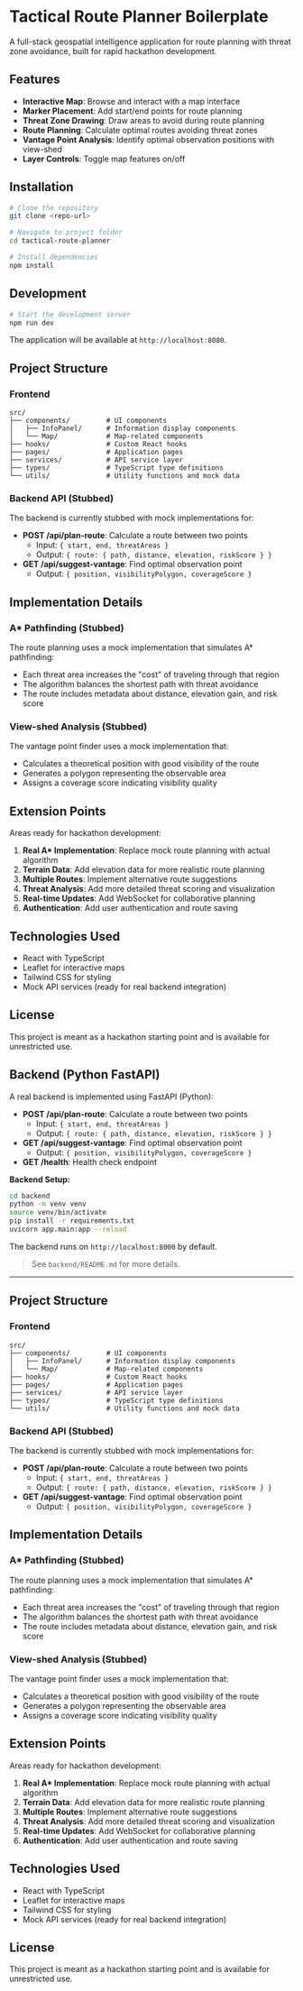 # Tactical Route Planner Boilerplate

A full-stack geospatial intelligence application for route planning with threat zone avoidance, built for rapid hackathon development.

## Features

- **Interactive Map**: Browse and interact with a map interface
- **Marker Placement**: Add start/end points for route planning
- **Threat Zone Drawing**: Draw areas to avoid during route planning
- **Route Planning**: Calculate optimal routes avoiding threat zones
- **Vantage Point Analysis**: Identify optimal observation positions with view-shed
- **Layer Controls**: Toggle map features on/off

## Installation

```bash
# Clone the repository
git clone <repo-url>

# Navigate to project folder
cd tactical-route-planner

# Install dependencies
npm install
```

## Development

```bash
# Start the development server
npm run dev
```

The application will be available at `http://localhost:8080`.

## Project Structure

### Frontend

```
src/
├── components/         # UI components
│   ├── InfoPanel/      # Information display components
│   └── Map/            # Map-related components
├── hooks/              # Custom React hooks
├── pages/              # Application pages
├── services/           # API service layer
├── types/              # TypeScript type definitions
└── utils/              # Utility functions and mock data
```

### Backend API (Stubbed)

The backend is currently stubbed with mock implementations for:

- **POST /api/plan-route**: Calculate a route between two points
  - Input: `{ start, end, threatAreas }`
  - Output: `{ route: { path, distance, elevation, riskScore } }`
- **GET /api/suggest-vantage**: Find optimal observation point
  - Output: `{ position, visibilityPolygon, coverageScore }`

## Implementation Details

### A\* Pathfinding (Stubbed)

The route planning uses a mock implementation that simulates A\* pathfinding:

- Each threat area increases the "cost" of traveling through that region
- The algorithm balances the shortest path with threat avoidance
- The route includes metadata about distance, elevation gain, and risk score

### View-shed Analysis (Stubbed)

The vantage point finder uses a mock implementation that:

- Calculates a theoretical position with good visibility of the route
- Generates a polygon representing the observable area
- Assigns a coverage score indicating visibility quality

## Extension Points

Areas ready for hackathon development:

1. **Real A\* Implementation**: Replace mock route planning with actual algorithm
2. **Terrain Data**: Add elevation data for more realistic route planning
3. **Multiple Routes**: Implement alternative route suggestions
4. **Threat Analysis**: Add more detailed threat scoring and visualization
5. **Real-time Updates**: Add WebSocket for collaborative planning
6. **Authentication**: Add user authentication and route saving

## Technologies Used

- React with TypeScript
- Leaflet for interactive maps
- Tailwind CSS for styling
- Mock API services (ready for real backend integration)

## License

This project is meant as a hackathon starting point and is available for unrestricted use.

## Backend (Python FastAPI)

A real backend is implemented using FastAPI (Python):

- **POST /api/plan-route**: Calculate a route between two points
  - Input: `{ start, end, threatAreas }`
  - Output: `{ route: { path, distance, elevation, riskScore } }`
- **GET /api/suggest-vantage**: Find optimal observation point
  - Output: `{ position, visibilityPolygon, coverageScore }`
- **GET /health**: Health check endpoint

**Backend Setup:**

```bash
cd backend
python -m venv venv
source venv/bin/activate
pip install -r requirements.txt
uvicorn app.main:app --reload
```

The backend runs on `http://localhost:8000` by default.

> See `backend/README.md` for more details.

---

## Project Structure

### Frontend

```
src/
├── components/         # UI components
│   ├── InfoPanel/      # Information display components
│   └── Map/            # Map-related components
├── hooks/              # Custom React hooks
├── pages/              # Application pages
├── services/           # API service layer
├── types/              # TypeScript type definitions
└── utils/              # Utility functions and mock data
```

### Backend API (Stubbed)

The backend is currently stubbed with mock implementations for:

- **POST /api/plan-route**: Calculate a route between two points
  - Input: `{ start, end, threatAreas }`
  - Output: `{ route: { path, distance, elevation, riskScore } }`
- **GET /api/suggest-vantage**: Find optimal observation point
  - Output: `{ position, visibilityPolygon, coverageScore }`

## Implementation Details

### A\* Pathfinding (Stubbed)

The route planning uses a mock implementation that simulates A\* pathfinding:

- Each threat area increases the "cost" of traveling through that region
- The algorithm balances the shortest path with threat avoidance
- The route includes metadata about distance, elevation gain, and risk score

### View-shed Analysis (Stubbed)

The vantage point finder uses a mock implementation that:

- Calculates a theoretical position with good visibility of the route
- Generates a polygon representing the observable area
- Assigns a coverage score indicating visibility quality

## Extension Points

Areas ready for hackathon development:

1. **Real A\* Implementation**: Replace mock route planning with actual algorithm
2. **Terrain Data**: Add elevation data for more realistic route planning
3. **Multiple Routes**: Implement alternative route suggestions
4. **Threat Analysis**: Add more detailed threat scoring and visualization
5. **Real-time Updates**: Add WebSocket for collaborative planning
6. **Authentication**: Add user authentication and route saving

## Technologies Used

- React with TypeScript
- Leaflet for interactive maps
- Tailwind CSS for styling
- Mock API services (ready for real backend integration)

## License

This project is meant as a hackathon starting point and is available for unrestricted use.
